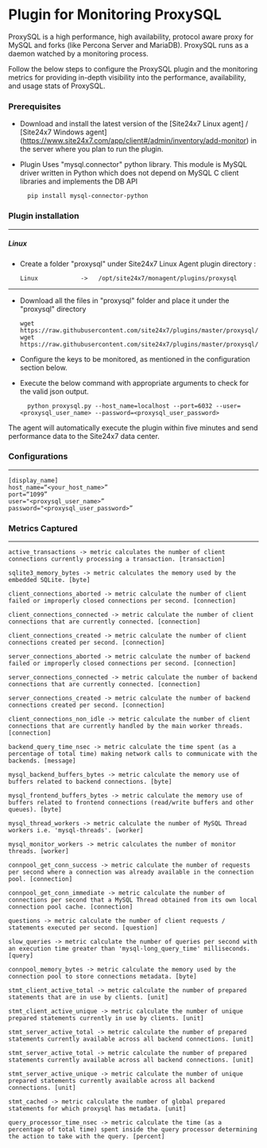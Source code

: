 Plugin for Monitoring ProxySQL
==============================================

ProxySQL is a high performance, high availability, protocol aware proxy for MySQL and forks (like Percona Server and MariaDB). ProxySQL runs as a daemon watched by a monitoring process.

Follow the below steps to configure the ProxySQL plugin and the monitoring metrics for providing in-depth visibility into the performance, availability, and usage stats of ProxySQL.

### Prerequisites

- Download and install the latest version of the [Site24x7 Linux agent] / [Site24x7 Windows agent] (https://www.site24x7.com/app/client#/admin/inventory/add-monitor) in the server where you plan to run the plugin. 

- Plugin Uses "mysql.connector" python library. This module is MySQL driver written in Python which does not depend on MySQL C client libraries and implements the DB API  

		pip install mysql-connector-python
		

### Plugin installation
---
##### Linux 

- Create a folder "proxysql" under Site24x7 Linux Agent plugin directory : 

      Linux            ->   /opt/site24x7/monagent/plugins/proxysql

---

- Download all the files in "proxysql" folder and place it under the "proxysql" directory

	  wget https://raw.githubusercontent.com/site24x7/plugins/master/proxysql/proxysql.py
	  wget https://raw.githubusercontent.com/site24x7/plugins/master/proxysql/proxysql.cfg
	
- Configure the keys to be monitored, as mentioned in the configuration section below.

- Execute the below command with appropriate arguments to check for the valid json output.  

		python proxysql.py --host_name=localhost --port=6032 --user=<proxysql_user_name> --password=<proxysql_user_password>


The agent will automatically execute the plugin within five minutes and send performance data to the Site24x7 data center.

### Configurations
---
	[display_name]
	host_name=“<your_host_name>”
	port=“1099”
	user="<proxysql_user_name>”
	password="<proxysql_user_password>”

### Metrics Captured
---
	active_transactions -> metric calculates the number of client connections currently processing a transaction. [transaction]

	sqlite3_memory_bytes -> metric calculates the memory used by the embedded SQLite. [byte]

	client_connections_aborted -> metric calculate the number of client failed or improperly closed connections per second. [connection]

	client_connections_connected -> metric calculate the number of client connections that are currently connected. [connection]

	client_connections_created -> metric calculate the number of client connections created per second. [connection]

	server_connections_aborted -> metric calculate the number of backend failed or improperly closed connections per second. [connection]
	
	server_connections_connected -> metric calculate the number of backend connections that are currently connected. [connection]

	server_connections_created -> metric calculate the number of backend connections created per second. [connection]

	client_connections_non_idle -> metric calculate the number of client connections that are currently handled by the main worker threads. [connection]

	backend_query_time_nsec -> metric calculate the time spent (as a percentage of total time) making network calls to communicate with the backends. [message]

	mysql_backend_buffers_bytes -> metric calculate the memory use of buffers related to backend connections. [byte]

	mysql_frontend_buffers_bytes -> metric calculate the memory use of buffers related to frontend connections (read/write buffers and other queues). [byte]

	mysql_thread_workers -> metric calculate the number of MySQL Thread workers i.e. 'mysql-threads'. [worker]		

	mysql_monitor_workers -> metric calculates the number of monitor threads. [worker]

	connpool_get_conn_success -> metric calculate the number of requests per second where a connection was already available in the connection pool. [connection]

	connpool_get_conn_immediate -> metric calculate the number of connections per second that a MySQL Thread obtained from its own local connection pool cache. [connection]

	questions -> metric calculate the number of client requests / statements executed per second. [question]
	
	slow_queries -> metric calculate the number of queries per second with an execution time greater than 'mysql-long_query_time' milliseconds. [query]

	connpool_memory_bytes -> metric calculate the memory used by the connection pool to store connections metadata. [byte]

	stmt_client_active_total -> metric calculate the number of prepared statements that are in use by clients. [unit]

	stmt_client_active_unique -> metric calculate the number of unique prepared statements currently in use by clients. [unit]

	stmt_server_active_total -> metric calculate the number of prepared statements currently available across all backend connections. [unit]

	stmt_server_active_total -> metric calculate the number of prepared statements currently available across all backend connections. [unit]
	
	stmt_server_active_unique -> metric calculate the number of unique prepared statements currently available across all backend connections. [unit]

	stmt_cached -> metric calculate the number of global prepared statements for which proxysql has metadata. [unit]

	query_processor_time_nsec -> metric calculate the time (as a percentage of total time) spent inside the query processor determining the action to take with the query. [percent]
